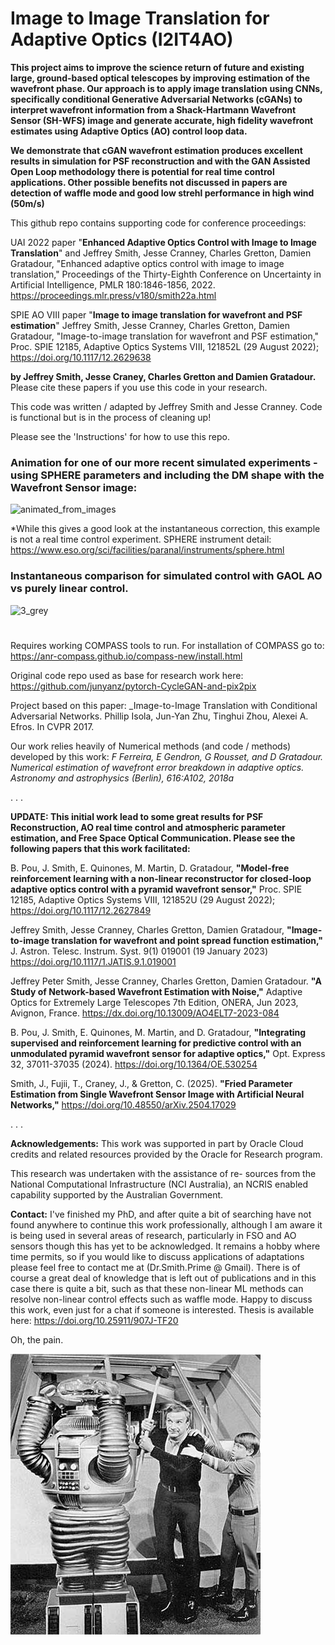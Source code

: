 # Image to Image Translation for Adaptive Optics (I2IT4AO) 

**This project aims to improve the science return of future and existing large, ground-based optical telescopes by improving estimation of the wavefront phase. Our approach is to apply image translation using CNNs, specifically conditional Generative Adversarial Networks (cGANs) to interpret wavefront information from a Shack-Hartmann Wavefront Sensor (SH-WFS) image and generate accurate, high fidelity wavefront estimates using Adaptive Optics (AO) control loop data.**

**We demonstrate that cGAN wavefront estimation produces excellent results in simulation for PSF reconstruction and with the GAN Assisted Open Loop methodology there is potential for real time control applications. Other possible benefits not discussed in papers are detection of waffle mode and good low strehl performance in high wind (50m/s)**

This github repo contains supporting code for conference proceedings:

UAI 2022 paper "**Enhanced Adaptive Optics Control with Image to Image Translation**"  and
Jeffrey Smith, Jesse Cranney, Charles Gretton, Damien Gratadour, "Enhanced adaptive optics control with image to image translation," Proceedings of the Thirty-Eighth Conference on Uncertainty in Artificial Intelligence, PMLR 180:1846-1856, 2022. https://proceedings.mlr.press/v180/smith22a.html


SPIE AO VIII paper "**Image to image translation for wavefront and PSF estimation**" 
Jeffrey Smith, Jesse Cranney, Charles Gretton, Damien Gratadour, "Image-to-image translation for wavefront and PSF estimation," Proc. SPIE 12185, Adaptive Optics Systems VIII, 121852L (29 August 2022); https://doi.org/10.1117/12.2629638

**by Jeffrey Smith, Jesse Craney, Charles Gretton and Damien Gratadour.**
Please cite these papers if you use this code in your research.

This code was written / adapted by Jeffrey Smith and Jesse Cranney.
Code is functional but is in the process of cleaning up!

Please see the 'Instructions' for how to use this repo.

### Animation for one of our more recent simulated experiments - using SPHERE parameters and including the DM shape with the Wavefront Sensor image:

![animated_from_images](https://user-images.githubusercontent.com/104841506/178396080-5f5ce8a9-7679-4fd3-bc94-da9fc105f0b3.gif)

*While this gives a good look at the instantaneous correction, this example is not a real time control experiment. SPHERE instrument detail: https://www.eso.org/sci/facilities/paranal/instruments/sphere.html

### Instantaneous comparison for simulated control with GAOL AO vs purely linear control. 

![3_grey](https://user-images.githubusercontent.com/104841506/178396370-af214a9c-bc33-473a-9e19-29a86c257d73.png)

#
#
#

Requires working COMPASS tools to run. For installation of COMPASS go to:
https://anr-compass.github.io/compass-new/install.html

Original code repo used as base for research work here:
https://github.com/junyanz/pytorch-CycleGAN-and-pix2pix

Project based on this paper:
_Image-to-Image Translation with Conditional Adversarial Networks.
Phillip Isola, Jun-Yan Zhu, Tinghui Zhou, Alexei A. Efros. In CVPR 2017.

Our work relies heavily of Numerical methods (and code / methods) developed by this work:
_F Ferreira, E Gendron, G Rousset, and D Gratadour. Numerical estimation of wavefront error breakdown in adaptive optics. 
Astronomy and astrophysics (Berlin), 616:A102, 2018a_

.
.
.

**UPDATE: 
This initial work lead to some great results for PSF Reconstruction, AO real time control and atmospheric parameter estimation, and Free Space Optical Communication. Please see the following papers that this work facilitated:**

B. Pou, J. Smith, E. Quinones, M. Martin, D. Gratadour, **"Model-free reinforcement learning with a non-linear reconstructor for closed-loop adaptive optics control with a pyramid wavefront sensor,"** Proc. SPIE 12185, Adaptive Optics Systems VIII, 121852U (29 August 2022); https://doi.org/10.1117/12.2627849

Jeffrey Smith, Jesse Cranney, Charles Gretton, Damien Gratadour, **"Image-to-image translation for wavefront and point spread function estimation,"** J. Astron. Telesc. Instrum. Syst. 9(1) 019001 (19 January 2023) https://doi.org/10.1117/1.JATIS.9.1.019001

Jeffrey Peter Smith, Jesse Cranney, Charles Gretton, Damien Gratadour. **"A Study of Network-based Wavefront Estimation with Noise,"** Adaptive Optics for Extremely Large Telescopes 7th Edition, ONERA, Jun 2023, Avignon, France. https://dx.doi.org/10.13009/AO4ELT7-2023-084

B. Pou, J. Smith, E. Quinones, M. Martin, and D. Gratadour, **"Integrating supervised and reinforcement learning for predictive control with an unmodulated pyramid wavefront sensor for adaptive optics,"** Opt. Express 32, 37011-37035 (2024). https://doi.org/10.1364/OE.530254

Smith, J., Fujii, T., Craney, J., & Gretton, C. (2025). **"Fried Parameter Estimation from Single Wavefront Sensor Image with Artificial Neural Networks,"** https://doi.org/10.48550/arXiv.2504.17029

.
.
.

**Acknowledgements:**
This work was supported in part by Oracle Cloud credits
and related resources provided by the Oracle for Research
program.

This research was undertaken with the assistance of re-
sources from the National Computational Infrastructure
(NCI Australia), an NCRIS enabled capability supported by
the Australian Government.

**Contact:**
I've finished my PhD, and after quite a bit of searching have not found anywhere to continue this work professionally, although I am aware it is being used in several areas of research, particularly in FSO and AO sensors though this has yet to be acknowledged. It remains a hobby where time permits, so if you would like to discuss applications of adaptations please feel free to contact me at (Dr.Smith.Prime @ Gmail). There is of course a great deal of knowledge that is left out of publications and in this case there is quite a bit, such as that these non-linear ML methods can resolve non-linear control effects such as waffle mode. Happy to discuss this work, even just for a chat if someone is interested. Thesis is available here: https://doi.org/10.25911/907J-TF20

Oh, the pain. 

![](lost-space-robot-will-1405924972.jpg)
